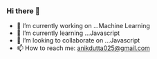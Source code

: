 ### Hi there 👋

<!--
**anik-dutta/anik-dutta** is a ✨ _special_ ✨ repository because its `README.md` (this file) appears on your GitHub profile. -->

<!-- Here are some ideas to get you started: -->

- 🔭 I’m currently working on ...Machine Learning
- 🌱 I’m currently learning ...Javascript
- 👯 I’m looking to collaborate on ...Javascript
- 📫 How to reach me: anikdutta025@gmail.com
<!-- - 🤔 I’m looking for help with ...
- 💬 Ask me about ...
- 😄 Pronouns: ...
- ⚡ Fun fact: ... -->
